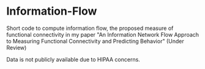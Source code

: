 # Information-Flow
Short code to compute information flow, the proposed measure of functional connectivity in my paper "An Information Network Flow Approach to Measuring Functional Connectivity and Predicting Behavior" (Under Review)

Data is not publicly available due to HIPAA concerns. 
